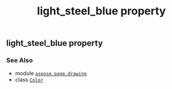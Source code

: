 ﻿---
title: light_steel_blue property
second_title: Aspose.Page for Python via .NET API References
description: 
type: docs
weight: 900
url: /python-net/aspose.page.drawing/color/light_steel_blue/
is_root: false
---

## light_steel_blue property


### See Also
* module [`aspose.page.drawing`](../../)
* class [`Color`](/page/python-net/aspose.page.drawing/color)
